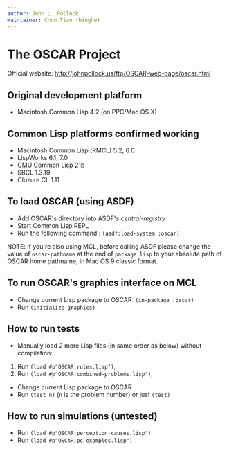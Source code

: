 ```yaml
---
author: John L. Pollock
maintainer: Chun Tian (binghe)
---
```


# The OSCAR Project

Official website: http://johnpollock.us/ftp/OSCAR-web-page/oscar.html

## Original development platform
- Macintosh Common Lisp 4.2 (on PPC/Mac OS X)

## Common Lisp platforms confirmed working
- Macintosh Common Lisp (RMCL) 5.2, 6.0
- LispWorks 6.1, 7.0
- CMU Common Lisp 21b
- SBCL 1.3.19
- Clozure CL 1.11

## To load OSCAR (using ASDF)
- Add OSCAR's directory into ASDF's *central-registry*
- Start Common Lisp REPL
- Run the following command :
`(asdf:load-system :oscar)`

NOTE: if you're also using MCL, before calling ASDF please change the value of `oscar-pathname` at the end of `package.lisp` to your absolute path of OSCAR home pathname, in Mac OS 9 classic format.

## To run OSCAR's graphics interface on MCL
- Change current Lisp package to OSCAR: `(in-package :oscar)`
- Run `(initialize-graphics)`

## How to run tests
- Manually load 2 more Lisp files (in same order as below) without compilation:
 1. Run `(load #p"OSCAR:rules.lisp")`,
 2. Run `(load #p"OSCAR:combined-problems.lisp")`,
- Change current Lisp package to OSCAR
- Run `(test n)` (`n` is the problem number) or just `(test)`

## How to run simulations (untested)
- Run `(load #p"OSCAR:perception-causes.lisp")`
- Run `(load #p"OSCAR:pc-examples.lisp")`
